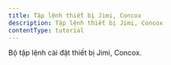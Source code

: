 ```yaml
---
title: Tập lệnh thiết bị Jimi, Concox
description: Tập lệnh thiết bị Jimi, Concox
contentType: tutorial
---
```


Bộ tập lệnh cài đặt thiết bị Jimi, Concox.
